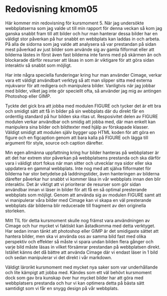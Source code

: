 ---
---
Redovisning kmom05
=========================

Här kommer min redovisning för kursmoment 5. När jag undersökte webbplatserna som jag valde ut till min rapport för
denna veckan så kom jag ganska snabbt fram till att bilder och hur man hanterar dessa bilder har en väldigt stor
påverkan på hur snabbt en webbplats kan laddas in och arbeta. På alla de sidorna som jag valde att analysera så var
prestandan på sidan mest påverkad av just bilder som använde sig av gamla filformat eller att bilderna lästes in först även
 fast bilderna inte fanns med på skärmen än och blockarade därför resurser att läsas in som är viktigare för att göra
 sidan interaktiv så snabbt som möjligt.

Har inte några speciella funderingar kring hur man använder Cimage, verkar vara ett väldigt användbart verktyg så att
man slipper sitta med externa mjukvaror för att redigera och manipulera bilder. Vanligtvis när jag jobbar med bilder,
vilket jag inte gör speciellt ofta, så använder jag mig av antingen Photoshop eller GIMP.

Tyckte det gick bra att jobba med modulen FIGURE och tycker det är ett bra och smidigt sätt att få in bilder på sin
webbplats där du direkt får en ordentlig standard på hur bilden ska ritas ut. Resposivitet delen av FIGURE modulen
verkar användbar och smidig att jobba med, där man enkelt kan manipulera sina bilder och bildtexter med hjälp av
förskapade klasser. Väldigt smidigt att modulen själv bygger upp HTML koden för att göra en figure och en figcaption
genom att bara kalla på FIGURE och lägga till argument för style, source och caption därefter.

Min egen allmänna uppfattning kring hur bilder hanteras på webbplatser är att det har extrem stor påverkan på
webbplatsens prestanda och ska därför vara i väldigt stort fokus när man sitter och utvecklar nya sidor eller ska
uppdatera en gammal webbplats. Inte nog med att själva filformatet för bilderna har stor betydelse på laddningstider,
även hanteringen av bilderna därefter påverkar hur snabbt vi kommer läsa in vår webbplats innan den blir interaktiv.
Det är viktigt att vi prioriterar de resurser som gör sidan användbar innan vi läser in bilder för att få en så optimal
presterande webbplats som möjligt. Genom att använda sig av modulen FIGURE samt att vi manipulerar våra bilder med
Cimage kan vi skapa en väl presterande webbplats där bilderna blir reducerade till fragment av den originella storleken.

Mitt TIL för detta kursmoment skulle nog främst vara användningen av Cimage och hur mycket vi faktiskt kan åstadkomma
med detta verktyget. Har sedan innan tänkt att photoshop eller GIMP är det smidigaste sättet att hantera bilder, men ska
vi använda oss av samma bild fast med olika perspektiv och effekter så måste vi spara undan bilden flera gånger och
varje bild måste läsas in vilket försämrar prestandan på webbplatsen direkt. Istället känns det då bättre att använda
Cimage där vi endast läser in 1 bild och sedan manipulerar vi det direkt i vår markdown.

Väldigt lärorikt kursmoment med mycket nya saker som var underhållande och lite kämpigt att jobba med. Kändes som ett
väl behövt kursmoment dock som gav bra kunskap över hur mycket bilder har att göra med webbplatsers prestanda och hur vi
 kan optimera detta på bästa sätt samtidigt som vi får en snygg design på vår webbplats.
